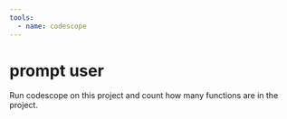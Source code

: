 ```yaml
---
tools:
  - name: codescope
---
```


# prompt user

Run codescope on this project and count how many functions are in the project.
